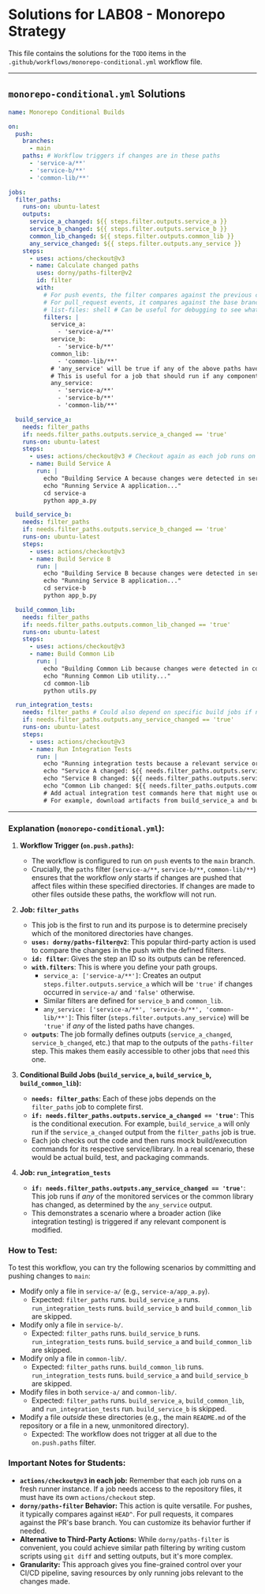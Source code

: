 # Solutions for LAB08 - Monorepo Strategy

This file contains the solutions for the `TODO` items in the `.github/workflows/monorepo-conditional.yml` workflow file.

---

## `monorepo-conditional.yml` Solutions

```yaml
name: Monorepo Conditional Builds

on:
  push:
    branches:
      - main
    paths: # Workflow triggers if changes are in these paths
      - 'service-a/**'
      - 'service-b/**'
      - 'common-lib/**'

jobs:
  filter_paths:
    runs-on: ubuntu-latest
    outputs:
      service_a_changed: ${{ steps.filter.outputs.service_a }}
      service_b_changed: ${{ steps.filter.outputs.service_b }}
      common_lib_changed: ${{ steps.filter.outputs.common_lib }}
      any_service_changed: ${{ steps.filter.outputs.any_service }}
    steps:
      - uses: actions/checkout@v3
      - name: Calculate changed paths
        uses: dorny/paths-filter@v2
        id: filter
        with:
          # For push events, the filter compares against the previous commit (HEAD^).
          # For pull_request events, it compares against the base branch.
          # list-files: shell # Can be useful for debugging to see what files the action is considering
          filters: |
            service_a: 
              - 'service-a/**'
            service_b:
              - 'service-b/**'
            common_lib:
              - 'common-lib/**'
            # 'any_service' will be true if any of the above paths have changes.
            # This is useful for a job that should run if any component is updated.
            any_service:
              - 'service-a/**'
              - 'service-b/**'
              - 'common-lib/**'

  build_service_a:
    needs: filter_paths
    if: needs.filter_paths.outputs.service_a_changed == 'true'
    runs-on: ubuntu-latest
    steps:
      - uses: actions/checkout@v3 # Checkout again as each job runs on a fresh runner
      - name: Build Service A
        run: |
          echo "Building Service A because changes were detected in service-a/**"
          echo "Running Service A application..."
          cd service-a
          python app_a.py

  build_service_b:
    needs: filter_paths
    if: needs.filter_paths.outputs.service_b_changed == 'true'
    runs-on: ubuntu-latest
    steps:
      - uses: actions/checkout@v3
      - name: Build Service B
        run: |
          echo "Building Service B because changes were detected in service-b/**"
          echo "Running Service B application..."
          cd service-b
          python app_b.py

  build_common_lib:
    needs: filter_paths
    if: needs.filter_paths.outputs.common_lib_changed == 'true'
    runs-on: ubuntu-latest
    steps:
      - uses: actions/checkout@v3
      - name: Build Common Lib
        run: |
          echo "Building Common Lib because changes were detected in common-lib/**"
          echo "Running Common Lib utility..."
          cd common-lib
          python utils.py

  run_integration_tests:
    needs: filter_paths # Could also depend on specific build jobs if needed
    if: needs.filter_paths.outputs.any_service_changed == 'true'
    runs-on: ubuntu-latest
    steps:
      - uses: actions/checkout@v3
      - name: Run Integration Tests
        run: |
          echo "Running integration tests because a relevant service or library changed..."
          echo "Service A changed: ${{ needs.filter_paths.outputs.service_a_changed }}"
          echo "Service B changed: ${{ needs.filter_paths.outputs.service_b_changed }}"
          echo "Common Lib changed: ${{ needs.filter_paths.outputs.common_lib_changed }}"
          # Add actual integration test commands here that might use outputs from other jobs
          # For example, download artifacts from build_service_a and build_service_b if they ran.
```

---

### Explanation (`monorepo-conditional.yml`):

1.  **Workflow Trigger (`on.push.paths`):**
    *   The workflow is configured to run on `push` events to the `main` branch.
    *   Crucially, the `paths` filter (`service-a/**`, `service-b/**`, `common-lib/**`) ensures that the workflow *only* starts if changes are pushed that affect files within these specified directories. If changes are made to other files outside these paths, the workflow will not run.

2.  **Job: `filter_paths`**
    *   This job is the first to run and its purpose is to determine precisely which of the monitored directories have changes.
    *   **`uses: dorny/paths-filter@v2`**: This popular third-party action is used to compare the changes in the push with the defined filters.
    *   **`id: filter`**: Gives the step an ID so its outputs can be referenced.
    *   **`with.filters`**: This is where you define your path groups.
        *   `service_a: ['service-a/**']`: Creates an output `steps.filter.outputs.service_a` which will be `'true'` if changes occurred in `service-a/` and `'false'` otherwise.
        *   Similar filters are defined for `service_b` and `common_lib`.
        *   `any_service: ['service-a/**', 'service-b/**', 'common-lib/**']`: This filter (`steps.filter.outputs.any_service`) will be `'true'` if *any* of the listed paths have changes.
    *   **`outputs`**: The job formally defines outputs (`service_a_changed`, `service_b_changed`, etc.) that map to the outputs of the `paths-filter` step. This makes them easily accessible to other jobs that `need` this one.

3.  **Conditional Build Jobs (`build_service_a`, `build_service_b`, `build_common_lib`):**
    *   **`needs: filter_paths`**: Each of these jobs depends on the `filter_paths` job to complete first.
    *   **`if: needs.filter_paths.outputs.service_a_changed == 'true'`**: This is the conditional execution. For example, `build_service_a` will only run if the `service_a_changed` output from the `filter_paths` job is true.
    *   Each job checks out the code and then runs mock build/execution commands for its respective service/library. In a real scenario, these would be actual build, test, and packaging commands.

4.  **Job: `run_integration_tests`**
    *   **`if: needs.filter_paths.outputs.any_service_changed == 'true'`**: This job runs if *any* of the monitored services or the common library has changed, as determined by the `any_service` output.
    *   This demonstrates a scenario where a broader action (like integration testing) is triggered if any relevant component is modified.

### How to Test:

To test this workflow, you can try the following scenarios by committing and pushing changes to `main`:

*   Modify only a file in `service-a/` (e.g., `service-a/app_a.py`).
    *   Expected: `filter_paths` runs. `build_service_a` runs. `run_integration_tests` runs. `build_service_b` and `build_common_lib` are skipped.
*   Modify only a file in `service-b/`.
    *   Expected: `filter_paths` runs. `build_service_b` runs. `run_integration_tests` runs. `build_service_a` and `build_common_lib` are skipped.
*   Modify only a file in `common-lib/`.
    *   Expected: `filter_paths` runs. `build_common_lib` runs. `run_integration_tests` runs. `build_service_a` and `build_service_b` are skipped.
*   Modify files in both `service-a/` and `common-lib/`.
    *   Expected: `filter_paths` runs. `build_service_a`, `build_common_lib`, and `run_integration_tests` run. `build_service_b` is skipped.
*   Modify a file *outside* these directories (e.g., the main `README.md` of the repository or a file in a new, unmonitored directory).
    *   Expected: The workflow does not trigger at all due to the `on.push.paths` filter.

### Important Notes for Students:

*   **`actions/checkout@v3` in each job:** Remember that each job runs on a fresh runner instance. If a job needs access to the repository files, it must have its own `actions/checkout` step.
*   **`dorny/paths-filter` Behavior:** This action is quite versatile. For pushes, it typically compares against `HEAD^`. For pull requests, it compares against the PR's base branch. You can customize its behavior further if needed.
*   **Alternative to Third-Party Actions:** While `dorny/paths-filter` is convenient, you could achieve similar path filtering by writing custom scripts using `git diff` and setting outputs, but it's more complex.
*   **Granularity:** This approach gives you fine-grained control over your CI/CD pipeline, saving resources by only running jobs relevant to the changes made. 